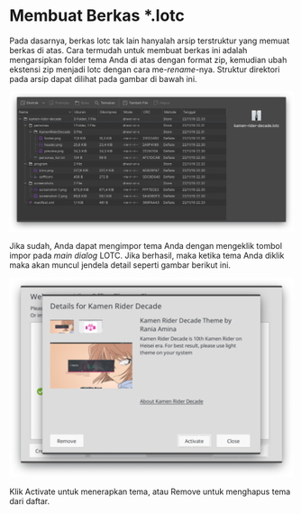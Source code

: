 # Membuat Berkas \*.lotc

Pada dasarnya, berkas lotc tak lain hanyalah arsip terstruktur yang memuat berkas di atas. Cara termudah untuk membuat berkas ini adalah mengarsipkan folder tema Anda di atas dengan format zip, kemudian ubah ekstensi zip menjadi lotc dengan cara me-_rename_-nya. Struktur direktori pada arsip dapat dilihat pada gambar di bawah ini.

![Struktur Berkas dalam Arsip](../../../.gitbook/assets/lotc-archive.png)

Jika sudah, Anda dapat mengimpor tema Anda dengan mengeklik tombol impor pada _main dialog_ LOTC. Jika berhasil, maka ketika tema Anda diklik maka akan muncul jendela detail seperti gambar berikut ini.

![ Detail Tema pada LOTC](../../../.gitbook/assets/lotc-4%20%281%29.png)

Klik Activate untuk menerapkan tema, atau Remove untuk menghapus tema dari daftar.

